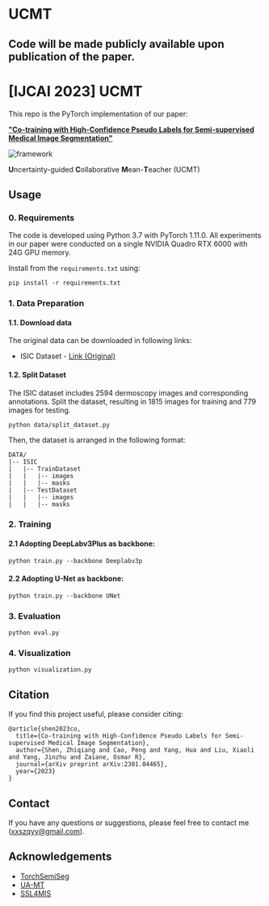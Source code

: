 # UCMT

## Code will be made publicly available upon publication of the paper.

# [IJCAI 2023] UCMT


This repo is the PyTorch implementation of our paper:

**["Co-training with High-Confidence Pseudo Labels for Semi-supervised Medical Image Segmentation"](https://arxiv.org/abs/2301.04465)** 

![framework](docs/UCMT.png)

**U**ncertainty-guided **C**ollaborative **M**ean-**T**eacher (UCMT)

## Usage

### 0. Requirements
The code is developed using Python 3.7 with PyTorch 1.11.0. 
All experiments in our paper were conducted on a single NVIDIA Quadro RTX 6000 with 24G GPU memory.

Install from the ```requirements.txt``` using:
```angular2html
pip install -r requirements.txt
```

### 1. Data Preparation
#### 1.1. Download data
The original data can be downloaded in following links:
* ISIC Dataset - [Link (Original)](https://challenge.isic-archive.com/data/#2018)

#### 1.2. Split Dataset
The ISIC dataset includes 2594 dermoscopy images and corresponding annotations. 
Split the dataset, resulting in 1815 images for training and 779 images for testing.
```angular2html
python data/split_dataset.py
```
Then, the dataset is arranged in the following format:
```
DATA/
|-- ISIC
|   |-- TrainDataset
|   |   |-- images
|   |   |-- masks
|   |-- TestDataset
|   |   |-- images
|   |   |-- masks
```

### 2. Training
#### 2.1 Adopting DeepLabv3Plus as backbone:
```angular2html
python train.py --backbone Deeplabv3p
```
#### 2.2 Adopting U-Net as backbone:
```angular2html
python train.py --backbone UNet
```

### 3. Evaluation
```angular2html
python eval.py
```

### 4. Visualization
```angular2html
python visualization.py
```


## Citation
If you find this project useful, please consider citing:
```
@article{shen2023co,
  title={Co-training with High-Confidence Pseudo Labels for Semi-supervised Medical Image Segmentation},
  author={Shen, Zhiqiang and Cao, Peng and Yang, Hua and Liu, Xiaoli and Yang, Jinzhu and Zaiane, Osmar R},
  journal={arXiv preprint arXiv:2301.04465},
  year={2023}
}
```

## Contact
If you have any questions or suggestions, please feel free to contact me ([xxszqyy@gmail.com](xxszqyy@gmail.com)).

## Acknowledgements
* [TorchSemiSeg](https://github.com/charlesCXK/TorchSemiSeg) 
* [UA-MT](https://github.com/yulequan/UA-MT)
* [SSL4MIS](https://github.com/HiLab-git/SSL4MIS)
